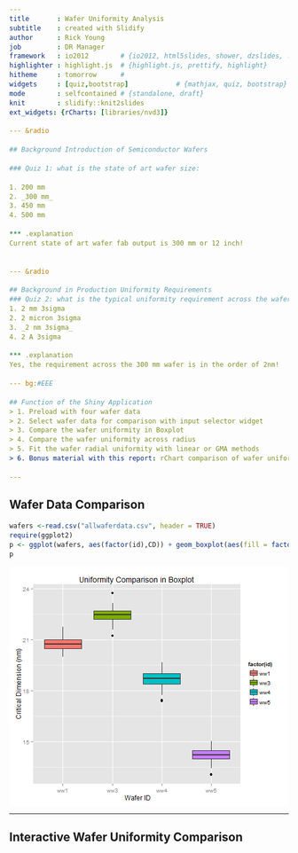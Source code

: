 ```yaml
---
title       : Wafer Uniformity Analysis
subtitle    : created with Slidify
author      : Rick Young
job         : DR Manager
framework   : io2012        # {io2012, html5slides, shower, dzslides, ...}
highlighter : highlight.js  # {highlight.js, prettify, highlight}
hitheme     : tomorrow      # 
widgets     : [quiz,bootstrap]            # {mathjax, quiz, bootstrap}
mode        : selfcontained # {standalone, draft}
knit        : slidify::knit2slides
ext_widgets: {rCharts: [libraries/nvd3]}

--- &radio

## Background Introduction of Semiconductor Wafers

### Quiz 1: what is the state of art wafer size:

1. 200 mm
2. _300 mm_
3. 450 mm
4. 500 mm

*** .explanation 
Current state of art wafer fab output is 300 mm or 12 inch!


--- &radio

## Background in Production Uniformity Requirements
### Quiz 2: what is the typical uniformity requirement across the wafer:
1. 2 mm 3sigma
2. 2 micron 3sigma
3. _2 nm 3sigma_
4. 2 A 3sigma

*** .explanation 
Yes, the requirement across the 300 mm wafer is in the order of 2nm!

--- bg:#EEE

## Function of the Shiny Application
> 1. Preload with four wafer data
> 2. Select wafer data for comparison with input selector widget
> 3. Compare the wafer uniformity in Boxplot
> 4. Compare the wafer uniformity across radius
> 5. Fit the wafer radial uniformity with linear or GMA methods
> 6. Bonus material with this report: rChart comparison of wafer uniformity

---
```


## Wafer Data Comparison

```r
wafers <-read.csv("allwaferdata.csv", header = TRUE)
require(ggplot2)
p <- ggplot(wafers, aes(factor(id),CD)) + geom_boxplot(aes(fill = factor(id))) + labs (title = "Uniformity Comparison in Boxplot") + xlab(" Wafer ID") + ylab("Critical Dimension (nm)")
p
```

<img src="assets/fig/simple-plot-1.png" title="plot of chunk simple-plot" alt="plot of chunk simple-plot" style="display: block; margin: auto;" />

--- 

## Interactive Wafer Uniformity Comparison

<div id = 'chart934743d4584' class = 'rChart nvd3'></div>
<script type='text/javascript'>
 $(document).ready(function(){
      drawchart934743d4584()
    });
    function drawchart934743d4584(){  
      var opts = {
 "dom": "chart934743d4584",
"width":    800,
"height":    400,
"x": "r",
"y": "CD",
"group": "id",
"xlim": [      0,    150 ],
"type": "scatterChart",
"id": "chart934743d4584" 
},
        data = [
 {
 "X": 1,
"x":      -47.12586,
"y":      -113.6432,
"CD":          21.07,
"id": "ww1",
"r":  123.026922204 
},
{
 "X": 2,
"x":      -21.97588,
"y":      -113.5862,
"CD":          20.79,
"id": "ww1",
"r": 115.6925413854 
},
{
 "X": 3,
"x":       3.174135,
"y":      -113.5291,
"CD":           21.3,
"id": "ww1",
"r": 113.5734638012 
},
{
 "X": 4,
"x":       28.32412,
"y":       -113.472,
"CD":          20.85,
"id": "ww1",
"r": 116.9536256718 
},
{
 "X": 5,
"x":       53.47416,
"y":       -113.415,
"CD":          20.11,
"id": "ww1",
"r": 125.3891861873 
},
{
 "X": 6,
"x":      -97.49921,
"y":      -81.45745,
"CD":          20.74,
"id": "ww1",
"r": 127.0488571815 
},
{
 "X": 7,
"x":      -72.34921,
"y":      -81.40037,
"CD":          20.54,
"id": "ww1",
"r": 108.9055940885 
},
{
 "X": 8,
"x":      -47.19918,
"y":      -81.34329,
"CD":          20.95,
"id": "ww1",
"r": 94.04516691833 
},
{
 "X": 9,
"x":       -22.0492,
"y":      -81.28623,
"CD":          20.42,
"id": "ww1",
"r": 84.22362143872 
},
{
 "X": 10,
"x":       3.100826,
"y":      -81.22913,
"CD":          20.66,
"id": "ww1",
"r": 81.28829363715 
},
{
 "X": 11,
"x":       28.25084,
"y":      -81.17205,
"CD":          20.97,
"id": "ww1",
"r": 85.94772633356 
},
{
 "X": 12,
"x":       53.40086,
"y":      -81.11497,
"CD":          20.65,
"id": "ww1",
"r": 97.11483000469 
},
{
 "X": 13,
"x":       78.55088,
"y":      -81.05788,
"CD":          20.28,
"id": "ww1",
"r": 112.8743578448 
},
{
 "X": 14,
"x":       103.7009,
"y":      -81.00079,
"CD":          20.17,
"id": "ww1",
"r": 131.5864911054 
},
{
 "X": 15,
"x":      -122.7225,
"y":      -49.21452,
"CD":          20.26,
"id": "ww1",
"r": 132.2228459272 
},
{
 "X": 16,
"x":      -97.57252,
"y":      -49.15741,
"CD":          20.75,
"id": "ww1",
"r": 109.2558813843 
},
{
 "X": 17,
"x":      -72.42249,
"y":      -49.10034,
"CD":          20.95,
"id": "ww1",
"r": 87.49777394835 
},
{
 "X": 18,
"x":      -47.27249,
"y":      -49.04327,
"CD":          19.99,
"id": "ww1",
"r": 68.11703636458 
},
{
 "X": 19,
"x":      -22.12248,
"y":      -48.98621,
"CD":          20.62,
"id": "ww1",
"r": 53.74991061867 
},
{
 "X": 20,
"x":       3.027533,
"y":      -48.92909,
"CD":          20.32,
"id": "ww1",
"r": 49.02266622996 
},
{
 "X": 21,
"x":       28.17754,
"y":      -48.87204,
"CD":           20.1,
"id": "ww1",
"r": 56.41320815388 
},
{
 "X": 22,
"x":       53.32751,
"y":      -48.81492,
"CD":          20.34,
"id": "ww1",
"r": 72.29605616772 
},
{
 "X": 23,
"x":       78.47756,
"y":      -48.75787,
"CD":          21.12,
"id": "ww1",
"r": 92.39078585276 
},
{
 "X": 24,
"x":       103.6276,
"y":      -48.70076,
"CD":          20.54,
"id": "ww1",
"r": 114.5008450027 
},
{
 "X": 25,
"x":      -122.7958,
"y":      -16.91448,
"CD":          20.76,
"id": "ww1",
"r": 123.9552666542 
},
{
 "X": 26,
"x":      -97.64574,
"y":       -16.8574,
"CD":          20.92,
"id": "ww1",
"r": 99.09017345281 
},
{
 "X": 27,
"x":      -72.49577,
"y":      -16.80033,
"CD":          20.62,
"id": "ww1",
"r": 74.41698566861 
},
{
 "X": 28,
"x":      -47.34576,
"y":       -16.7433,
"CD":          20.55,
"id": "ww1",
"r": 50.21911075345 
},
{
 "X": 29,
"x":      -22.19573,
"y":      -16.68618,
"CD":          21.09,
"id": "ww1",
"r":  27.7683098734 
},
{
 "X": 30,
"x":       2.954264,
"y":      -16.62913,
"CD":          21.52,
"id": "ww1",
"r": 16.88951273242 
},
{
 "X": 31,
"x":       28.10427,
"y":      -16.57205,
"CD":          21.01,
"id": "ww1",
"r": 32.62641312549 
},
{
 "X": 32,
"x":       53.25428,
"y":      -16.51496,
"CD":          20.07,
"id": "ww1",
"r":  55.7562753609 
},
{
 "X": 33,
"x":       78.40429,
"y":      -16.45788,
"CD":          20.41,
"id": "ww1",
"r": 80.11301083157 
},
{
 "X": 34,
"x":       103.5543,
"y":      -16.40078,
"CD":           20.8,
"id": "ww1",
"r": 104.8450219758 
},
{
 "X": 35,
"x":       128.7043,
"y":      -16.34366,
"CD":           20.4,
"id": "ww1",
"r": 129.7378590107 
},
{
 "X": 36,
"x":       -122.869,
"y":       15.38554,
"CD":          21.03,
"id": "ww1",
"r": 123.8285346844 
},
{
 "X": 37,
"x":      -97.71903,
"y":       15.44259,
"CD":          21.09,
"id": "ww1",
"r": 98.93170578762 
},
{
 "X": 38,
"x":      -72.56901,
"y":       15.49966,
"CD":          20.37,
"id": "ww1",
"r": 74.20579945325 
},
{
 "X": 39,
"x":      -47.41904,
"y":       15.55672,
"CD":          20.92,
"id": "ww1",
"r": 49.90567995409 
},
{
 "X": 40,
"x":      -22.26902,
"y":        15.6138,
"CD":          21.08,
"id": "ww1",
"r": 27.19742638928 
},
{
 "X": 41,
"x":       2.881018,
"y":       15.67087,
"CD":          21.66,
"id": "ww1",
"r": 15.93350028315 
},
{
 "X": 42,
"x":       28.03103,
"y":       15.72794,
"CD":          21.48,
"id": "ww1",
"r": 32.14197784058 
},
{
 "X": 43,
"x":       53.18101,
"y":       15.78504,
"CD":          20.79,
"id": "ww1",
"r": 55.47420402693 
},
{
 "X": 44,
"x":       78.33102,
"y":       15.84213,
"CD":          20.53,
"id": "ww1",
"r": 79.91696801792 
},
{
 "X": 45,
"x":        103.481,
"y":       15.89922,
"CD":          21.04,
"id": "ww1",
"r": 104.6952843141 
},
{
 "X": 46,
"x":        128.631,
"y":        15.9563,
"CD":          20.61,
"id": "ww1",
"r": 129.6168880613 
},
{
 "X": 47,
"x":      -122.9424,
"y":       47.68547,
"CD":          21.28,
"id": "ww1",
"r": 131.8663632883 
},
{
 "X": 48,
"x":      -97.79234,
"y":       47.74257,
"CD":          20.23,
"id": "ww1",
"r": 108.8241460012 
},
{
 "X": 49,
"x":      -72.64233,
"y":       47.79964,
"CD":          20.87,
"id": "ww1",
"r": 86.95811458374 
},
{
 "X": 50,
"x":      -47.49231,
"y":       47.85668,
"CD":          20.63,
"id": "ww1",
"r": 67.42240970003 
},
{
 "X": 51,
"x":      -22.34233,
"y":       47.91378,
"CD":          20.66,
"id": "ww1",
"r": 52.86690858862 
},
{
 "X": 52,
"x":       2.807684,
"y":       47.97083,
"CD":          20.83,
"id": "ww1",
"r": 48.05292520058 
},
{
 "X": 53,
"x":       27.95771,
"y":       48.02794,
"CD":          20.48,
"id": "ww1",
"r":  55.5726242775 
},
{
 "X": 54,
"x":       53.10772,
"y":       48.08501,
"CD":          20.39,
"id": "ww1",
"r": 71.64215316626 
},
{
 "X": 55,
"x":       78.25773,
"y":       48.14211,
"CD":          21.11,
"id": "ww1",
"r": 91.88000359167 
},
{
 "X": 56,
"x":       103.4077,
"y":       48.19918,
"CD":          21.74,
"id": "ww1",
"r": 114.0890589494 
},
{
 "X": 57,
"x":       -97.8656,
"y":       80.04258,
"CD":          20.47,
"id": "ww1",
"r": 126.4297839768 
},
{
 "X": 58,
"x":      -72.71557,
"y":       80.09961,
"CD":          20.49,
"id": "ww1",
"r": 108.1827234016 
},
{
 "X": 59,
"x":      -47.56559,
"y":       80.15672,
"CD":           20.6,
"id": "ww1",
"r": 93.20721599322 
},
{
 "X": 60,
"x":      -22.41558,
"y":       80.21376,
"CD":          20.61,
"id": "ww1",
"r": 83.28688684345 
},
{
 "X": 61,
"x":       2.734433,
"y":       80.27084,
"CD":           20.6,
"id": "ww1",
"r": 80.31740084276 
},
{
 "X": 62,
"x":       27.88443,
"y":       80.32795,
"CD":          20.32,
"id": "ww1",
"r": 85.03011812074 
},
{
 "X": 63,
"x":       53.03444,
"y":       80.38503,
"CD":          21.04,
"id": "ww1",
"r":  96.3037116326 
},
{
 "X": 64,
"x":       78.18444,
"y":        80.4421,
"CD":          20.92,
"id": "ww1",
"r": 112.1772620032 
},
{
 "X": 65,
"x":       103.3344,
"y":       80.49911,
"CD":          20.76,
"id": "ww1",
"r": 130.9889496643 
},
{
 "X": 66,
"x":      -47.63891,
"y":       112.4567,
"CD":          21.22,
"id": "ww1",
"r":  122.130975272 
},
{
 "X": 67,
"x":       -22.4889,
"y":       112.5138,
"CD":          21.03,
"id": "ww1",
"r":  114.739294985 
},
{
 "X": 68,
"x":       2.661116,
"y":       112.5708,
"CD":          20.82,
"id": "ww1",
"r": 112.6022493159 
},
{
 "X": 69,
"x":       27.81109,
"y":       112.6279,
"CD":           20.8,
"id": "ww1",
"r": 116.0107778846 
},
{
 "X": 70,
"x":       52.96112,
"y":        112.685,
"CD":           20.8,
"id": "ww1",
"r": 124.5101982034 
},
{
 "X": 71,
"x":      -47.13216,
"y":      -113.6007,
"CD":          23.12,
"id": "ww3",
"r": 122.9900790583 
},
{
 "X": 72,
"x":      -21.98217,
"y":      -113.5457,
"CD":          22.84,
"id": "ww3",
"r": 115.6539743649 
},
{
 "X": 73,
"x":       3.167822,
"y":      -113.4907,
"CD":          22.87,
"id": "ww3",
"r": 113.5349024869 
},
{
 "X": 74,
"x":       28.31782,
"y":      -113.4356,
"CD":          22.47,
"id": "ww3",
"r": 116.9167835553 
},
{
 "X": 75,
"x":       53.46785,
"y":      -113.3806,
"CD":          23.04,
"id": "ww3",
"r": 125.3553805785 
},
{
 "X": 76,
"x":      -97.50289,
"y":      -81.41088,
"CD":          22.62,
"id": "ww3",
"r": 127.0218285994 
},
{
 "X": 77,
"x":      -72.35289,
"y":      -81.35582,
"CD":          22.58,
"id": "ww3",
"r": 108.8747451856 
},
{
 "X": 78,
"x":      -47.20289,
"y":      -81.30079,
"CD":          21.91,
"id": "ww3",
"r": 94.01027219925 
},
{
 "X": 79,
"x":      -22.05289,
"y":      -81.24576,
"CD":          22.57,
"id": "ww3",
"r": 84.18553008285 
},
{
 "X": 80,
"x":       3.097125,
"y":       -81.1907,
"CD":          22.58,
"id": "ww3",
"r": 81.24975045965 
},
{
 "X": 81,
"x":       28.24715,
"y":      -81.13564,
"CD":          21.94,
"id": "ww3",
"r": 85.91212697479 
},
{
 "X": 82,
"x":       53.39717,
"y":       -81.0806,
"CD":          22.63,
"id": "ww3",
"r": 97.08409478575 
},
{
 "X": 83,
"x":        78.5472,
"y":      -81.02553,
"CD":          22.21,
"id": "ww3",
"r":  112.848567291 
},
{
 "X": 84,
"x":       103.6972,
"y":      -80.97047,
"CD":          22.42,
"id": "ww3",
"r": 131.5649128752 
},
{
 "X": 85,
"x":      -122.7236,
"y":      -49.16593,
"CD":          22.54,
"id": "ww3",
"r": 132.2057890931 
},
{
 "X": 86,
"x":      -97.57363,
"y":      -49.11088,
"CD":          22.75,
"id": "ww3",
"r": 109.2359455754 
},
{
 "X": 87,
"x":      -72.42358,
"y":      -49.05584,
"CD":          22.01,
"id": "ww3",
"r": 87.47371249765 
},
{
 "X": 88,
"x":      -47.27359,
"y":      -49.00079,
"CD":          21.58,
"id": "ww3",
"r": 68.08722150383 
},
{
 "X": 89,
"x":      -22.12358,
"y":      -48.94576,
"CD":          21.87,
"id": "ww3",
"r": 53.71350122636 
},
{
 "X": 90,
"x":       3.026428,
"y":      -48.89068,
"CD":          22.94,
"id": "ww3",
"r":  48.9842613224 
},
{
 "X": 91,
"x":       28.17645,
"y":      -48.83566,
"CD":          22.79,
"id": "ww3",
"r": 56.38114952924 
},
{
 "X": 92,
"x":       53.32642,
"y":      -48.78057,
"CD":          22.63,
"id": "ww3",
"r": 72.27206292573 
},
{
 "X": 93,
"x":       78.47647,
"y":      -48.72553,
"CD":           22.1,
"id": "ww3",
"r": 92.37279695582 
},
{
 "X": 94,
"x":       103.6265,
"y":      -48.67044,
"CD":          23.16,
"id": "ww3",
"r": 114.4869566022 
},
{
 "X": 95,
"x":      -122.7943,
"y":      -16.86591,
"CD":           22.5,
"id": "ww3",
"r": 123.9471622613 
},
{
 "X": 96,
"x":      -97.64426,
"y":      -16.81087,
"CD":          22.49,
"id": "ww3",
"r": 99.08080975196 
},
{
 "X": 97,
"x":      -72.49426,
"y":      -16.75583,
"CD":          22.22,
"id": "ww3",
"r": 74.40548079232 
},
{
 "X": 98,
"x":      -47.34426,
"y":      -16.70084,
"CD":          21.95,
"id": "ww3",
"r": 50.20355576703 
},
{
 "X": 99,
"x":      -22.19423,
"y":      -16.64576,
"CD":          22.42,
"id": "ww3",
"r": 27.74284000009 
},
{
 "X": 100,
"x":       2.955752,
"y":      -16.59073,
"CD":          23.72,
"id": "ww3",
"r": 16.85196700146 
},
{
 "X": 101,
"x":       28.10578,
"y":      -16.53567,
"CD":          22.41,
"id": "ww3",
"r": 32.60925101497 
},
{
 "X": 102,
"x":       53.25578,
"y":       -16.4806,
"CD":          22.05,
"id": "ww3",
"r": 55.74754057148 
},
{
 "X": 103,
"x":       78.40578,
"y":      -16.42554,
"CD":          22.19,
"id": "ww3",
"r": 80.10783171264 
},
{
 "X": 104,
"x":       103.5558,
"y":      -16.37046,
"CD":          22.66,
"id": "ww3",
"r": 104.8417649329 
},
{
 "X": 105,
"x":       128.7058,
"y":      -16.31536,
"CD":          22.87,
"id": "ww3",
"r": 129.7357850617 
},
{
 "X": 106,
"x":       -122.865,
"y":        15.4341,
"CD":          22.17,
"id": "ww3",
"r": 123.8306087678 
},
{
 "X": 107,
"x":      -97.71496,
"y":       15.48911,
"CD":          22.02,
"id": "ww3",
"r": 98.93495811084 
},
{
 "X": 108,
"x":      -72.56494,
"y":       15.54413,
"CD":          22.36,
"id": "ww3",
"r": 74.21112109826 
},
{
 "X": 109,
"x":      -47.41496,
"y":       15.59916,
"CD":          22.46,
"id": "ww3",
"r": 49.91505008018 
},
{
 "X": 110,
"x":      -22.26493,
"y":       15.65422,
"CD":           23.1,
"id": "ww3",
"r": 27.21730537201 
},
{
 "X": 111,
"x":       2.885103,
"y":       15.70927,
"CD":          22.81,
"id": "ww3",
"r": 15.97200623759 
},
{
 "X": 112,
"x":       28.03511,
"y":       15.76432,
"CD":          22.52,
"id": "ww3",
"r": 32.16335146987 
},
{
 "X": 113,
"x":       53.18509,
"y":        15.8194,
"CD":          21.24,
"id": "ww3",
"r": 55.48790151617 
},
{
 "X": 114,
"x":       78.33511,
"y":       15.87446,
"CD":          22.28,
"id": "ww3",
"r": 79.92739166896 
},
{
 "X": 115,
"x":       103.4851,
"y":       15.92954,
"CD":          22.48,
"id": "ww3",
"r":  104.703945325 
},
{
 "X": 116,
"x":       128.6351,
"y":       15.98462,
"CD":          22.86,
"id": "ww3",
"r":  129.624446107 
},
{
 "X": 117,
"x":      -122.9357,
"y":       47.73404,
"CD":          22.92,
"id": "ww3",
"r": 131.8776892018 
},
{
 "X": 118,
"x":      -97.78564,
"y":       47.78909,
"CD":          21.85,
"id": "ww3",
"r": 108.8385433256 
},
{
 "X": 119,
"x":      -72.63563,
"y":       47.84413,
"CD":          22.74,
"id": "ww3",
"r": 86.97698270781 
},
{
 "X": 120,
"x":       -47.4856,
"y":       47.89914,
"CD":          22.29,
"id": "ww3",
"r": 67.44783035873 
},
{
 "X": 121,
"x":      -22.33563,
"y":        47.9542,
"CD":          22.66,
"id": "ww3",
"r": 52.90071516659 
},
{
 "X": 122,
"x":       2.814388,
"y":       48.00921,
"CD":          22.47,
"id": "ww3",
"r": 48.09163154478 
},
{
 "X": 123,
"x":       27.96441,
"y":        48.0643,
"CD":          21.96,
"id": "ww3",
"r": 55.60742001872 
},
{
 "X": 124,
"x":       53.11443,
"y":       48.11936,
"CD":          22.43,
"id": "ww3",
"r": 71.67018544021 
},
{
 "X": 125,
"x":       78.26444,
"y":       48.17442,
"CD":          22.29,
"id": "ww3",
"r": 91.90265127215 
},
{
 "X": 126,
"x":       103.4144,
"y":       48.22948,
"CD":           22.3,
"id": "ww3",
"r": 114.1079351686 
},
{
 "X": 127,
"x":      -97.85635,
"y":        80.0891,
"CD":          22.76,
"id": "ww3",
"r": 126.4520825219 
},
{
 "X": 128,
"x":      -72.70629,
"y":       80.14409,
"CD":          22.42,
"id": "ww3",
"r": 108.2094255021 
},
{
 "X": 129,
"x":       -47.5563,
"y":       80.19913,
"CD":          22.69,
"id": "ww3",
"r": 93.23895174468 
},
{
 "X": 130,
"x":      -22.40629,
"y":       80.25415,
"CD":          21.92,
"id": "ww3",
"r": 83.32328860401 
},
{
 "X": 131,
"x":       2.743725,
"y":       80.30922,
"CD":          21.79,
"id": "ww3",
"r": 80.35607533898 
},
{
 "X": 132,
"x":       27.89372,
"y":        80.3643,
"CD":          22.76,
"id": "ww3",
"r": 85.06750454744 
},
{
 "X": 133,
"x":       53.04374,
"y":       80.41934,
"CD":          22.48,
"id": "ww3",
"r": 96.33747245607 
},
{
 "X": 134,
"x":       78.19375,
"y":       80.47438,
"CD":          22.37,
"id": "ww3",
"r": 112.2068998567 
},
{
 "X": 135,
"x":       103.3437,
"y":        80.5294,
"CD":          22.65,
"id": "ww3",
"r": 131.0149021831 
},
{
 "X": 136,
"x":      -47.62699,
"y":       112.4991,
"CD":          22.65,
"id": "ww3",
"r": 122.1653702048 
},
{
 "X": 137,
"x":      -22.47698,
"y":       112.5542,
"CD":          22.31,
"id": "ww3",
"r": 114.7765767374 
},
{
 "X": 138,
"x":       2.673048,
"y":       112.6092,
"CD":          21.94,
"id": "ww3",
"r": 112.6409211177 
},
{
 "X": 139,
"x":       27.82303,
"y":       112.6642,
"CD":          22.19,
"id": "ww3",
"r": 116.0488817698 
},
{
 "X": 140,
"x":       52.97306,
"y":       112.7193,
"CD":          21.82,
"id": "ww3",
"r": 124.5463194087 
},
{
 "X": 141,
"x":      -47.14779,
"y":      -113.6132,
"CD":          19.07,
"id": "ww4",
"r": 123.0076148705 
},
{
 "X": 142,
"x":      -21.99781,
"y":      -113.5656,
"CD":          19.05,
"id": "ww4",
"r": 115.6764848539 
},
{
 "X": 143,
"x":       3.152197,
"y":       -113.518,
"CD":          18.98,
"id": "ww4",
"r": 113.5617570748 
},
{
 "X": 144,
"x":        28.3022,
"y":      -113.4704,
"CD":          18.43,
"id": "ww4",
"r": 116.9467665265 
},
{
 "X": 145,
"x":       53.45226,
"y":      -113.4228,
"CD":          18.08,
"id": "ww4",
"r": 125.3869038574 
},
{
 "X": 146,
"x":      -97.50902,
"y":      -81.40839,
"CD":          17.42,
"id": "ww4",
"r": 127.0249382749 
},
{
 "X": 147,
"x":      -72.35901,
"y":      -81.36077,
"CD":          18.27,
"id": "ww4",
"r": 108.8825110988 
},
{
 "X": 148,
"x":      -47.20898,
"y":      -81.31318,
"CD":           19.5,
"id": "ww4",
"r": 94.02404497974 
},
{
 "X": 149,
"x":      -22.05898,
"y":      -81.26559,
"CD":          19.17,
"id": "ww4",
"r": 84.20626293031 
},
{
 "X": 150,
"x":       3.091048,
"y":      -81.21799,
"CD":          18.86,
"id": "ww4",
"r": 81.27678929054 
},
{
 "X": 151,
"x":       28.24108,
"y":      -81.17039,
"CD":          19.18,
"id": "ww4",
"r": 85.94295091698 
},
{
 "X": 152,
"x":       53.39111,
"y":       -81.1228,
"CD":           18.7,
"id": "ww4",
"r": 97.11600952918 
},
{
 "X": 153,
"x":       78.54115,
"y":       -81.0752,
"CD":          18.91,
"id": "ww4",
"r": 112.8800261267 
},
{
 "X": 154,
"x":       103.6911,
"y":      -81.02762,
"CD":          17.38,
"id": "ww4",
"r": 131.5952864736 
},
{
 "X": 155,
"x":      -122.7202,
"y":      -49.15599,
"CD":           17.8,
"id": "ww4",
"r": 132.1989366104 
},
{
 "X": 156,
"x":      -97.57015,
"y":      -49.10836,
"CD":          18.65,
"id": "ww4",
"r": 109.2317041564 
},
{
 "X": 157,
"x":       -72.4201,
"y":      -49.06075,
"CD":          18.94,
"id": "ww4",
"r":  87.4735850104 
},
{
 "X": 158,
"x":      -47.27011,
"y":      -49.01316,
"CD":          19.49,
"id": "ww4",
"r": 68.09370861245 
},
{
 "X": 159,
"x":      -22.12009,
"y":      -48.96558,
"CD":          18.99,
"id": "ww4",
"r": 53.73012568703 
},
{
 "X": 160,
"x":       3.029932,
"y":      -48.91795,
"CD":          19.01,
"id": "ww4",
"r": 49.01169574833 
},
{
 "X": 161,
"x":       28.17996,
"y":      -48.87039,
"CD":          18.63,
"id": "ww4",
"r": 56.41298755033 
},
{
 "X": 162,
"x":       53.32994,
"y":      -48.82276,
"CD":           18.4,
"id": "ww4",
"r":  72.3031423551 
},
{
 "X": 163,
"x":          78.48,
"y":       -48.7752,
"CD":          18.99,
"id": "ww4",
"r": 92.40200503799 
},
{
 "X": 164,
"x":         103.63,
"y":      -48.72759,
"CD":          18.39,
"id": "ww4",
"r": 114.5144310871 
},
{
 "X": 165,
"x":      -122.7812,
"y":      -16.85592,
"CD":          18.68,
"id": "ww4",
"r":     123.932825 
},
{
 "X": 166,
"x":       -97.6312,
"y":      -16.80833,
"CD":          19.34,
"id": "ww4",
"r": 99.06750814888 
},
{
 "X": 167,
"x":       -72.4812,
"y":      -16.76073,
"CD":          18.57,
"id": "ww4",
"r": 74.39386012013 
},
{
 "X": 168,
"x":      -47.33119,
"y":      -16.71318,
"CD":          18.59,
"id": "ww4",
"r": 50.19533775689 
},
{
 "X": 169,
"x":      -22.18115,
"y":      -16.66554,
"CD":          19.05,
"id": "ww4",
"r": 27.74425415855 
},
{
 "X": 170,
"x":        2.96885,
"y":      -16.61796,
"CD":          18.59,
"id": "ww4",
"r": 16.88107416263 
},
{
 "X": 171,
"x":       28.11889,
"y":      -16.57037,
"CD":          19.44,
"id": "ww4",
"r": 32.63815461648 
},
{
 "X": 172,
"x":       53.26891,
"y":      -16.52277,
"CD":          17.99,
"id": "ww4",
"r": 55.77256226014 
},
{
 "X": 173,
"x":       78.41892,
"y":      -16.47517,
"CD":          18.93,
"id": "ww4",
"r": 80.13088194008 
},
{
 "X": 174,
"x":       103.5689,
"y":      -16.42758,
"CD":          18.82,
"id": "ww4",
"r": 104.8636373195 
},
{
 "X": 175,
"x":        128.719,
"y":      -16.37998,
"CD":          17.39,
"id": "ww4",
"r": 129.7570217977 
},
{
 "X": 176,
"x":      -122.8424,
"y":       15.44408,
"CD":          18.72,
"id": "ww4",
"r": 123.8094295472 
},
{
 "X": 177,
"x":      -97.69234,
"y":       15.49166,
"CD":          18.48,
"id": "ww4",
"r": 98.91301645502 
},
{
 "X": 178,
"x":      -72.54232,
"y":       15.53925,
"CD":          18.85,
"id": "ww4",
"r":  74.1879807081 
},
{
 "X": 179,
"x":      -47.39232,
"y":       15.58683,
"CD":          19.58,
"id": "ww4",
"r": 49.88969096348 
},
{
 "X": 180,
"x":      -22.24228,
"y":       15.63444,
"CD":          19.16,
"id": "ww4",
"r": 27.18740027498 
},
{
 "X": 181,
"x":       2.907759,
"y":       15.68205,
"CD":          18.71,
"id": "ww4",
"r": 15.94934966087 
},
{
 "X": 182,
"x":       28.05778,
"y":       15.72964,
"CD":          19.38,
"id": "ww4",
"r": 32.16614047501 
},
{
 "X": 183,
"x":       53.20779,
"y":       15.77725,
"CD":          17.73,
"id": "ww4",
"r": 55.49766242146 
},
{
 "X": 184,
"x":        78.3578,
"y":       15.82485,
"CD":          18.89,
"id": "ww4",
"r": 79.93979421016 
},
{
 "X": 185,
"x":       103.5078,
"y":       15.87243,
"CD":          18.78,
"id": "ww4",
"r": 104.7177095574 
},
{
 "X": 186,
"x":       128.6578,
"y":       15.92002,
"CD":          17.43,
"id": "ww4",
"r": 129.6390239767 
},
{
 "X": 187,
"x":      -122.9035,
"y":       47.74406,
"CD":          17.92,
"id": "ww4",
"r": 131.8513010081 
},
{
 "X": 188,
"x":      -97.75346,
"y":       47.79166,
"CD":          18.13,
"id": "ww4",
"r": 108.8107609914 
},
{
 "X": 189,
"x":      -72.60343,
"y":       47.83927,
"CD":          17.96,
"id": "ww4",
"r": 86.94741975411 
},
{
 "X": 190,
"x":       -47.4534,
"y":       47.88684,
"CD":          18.82,
"id": "ww4",
"r":  67.4164269058 
},
{
 "X": 191,
"x":      -22.30342,
"y":       47.93446,
"CD":          18.99,
"id": "ww4",
"r": 52.86922544532 
},
{
 "X": 192,
"x":       2.846613,
"y":       47.98202,
"CD":          19.66,
"id": "ww4",
"r": 48.06638585178 
},
{
 "X": 193,
"x":       27.99664,
"y":       48.02965,
"CD":          18.74,
"id": "ww4",
"r": 55.59369685866 
},
{
 "X": 194,
"x":       53.14668,
"y":       48.07723,
"CD":          19.02,
"id": "ww4",
"r": 71.66581918527 
},
{
 "X": 195,
"x":       78.29669,
"y":       48.12484,
"CD":          19.26,
"id": "ww4",
"r": 91.90414511861 
},
{
 "X": 196,
"x":       103.4467,
"y":       48.17241,
"CD":           18.5,
"id": "ww4",
"r": 114.1131054091 
},
{
 "X": 197,
"x":      -97.81459,
"y":       80.09169,
"CD":          18.57,
"id": "ww4",
"r": 126.4214096739 
},
{
 "X": 198,
"x":      -72.66454,
"y":       80.13927,
"CD":          19.05,
"id": "ww4",
"r": 108.1778071951 
},
{
 "X": 199,
"x":      -47.51455,
"y":       80.18687,
"CD":          17.74,
"id": "ww4",
"r": 93.20711658505 
},
{
 "X": 200,
"x":      -22.36452,
"y":       80.23444,
"CD":          18.21,
"id": "ww4",
"r": 83.29307964617 
},
{
 "X": 201,
"x":       2.785503,
"y":       80.28206,
"CD":          18.24,
"id": "ww4",
"r": 80.33036900704 
},
{
 "X": 202,
"x":       27.93551,
"y":       80.32967,
"CD":          19.27,
"id": "ww4",
"r": 85.04850734298 
},
{
 "X": 203,
"x":       53.08554,
"y":       80.37726,
"CD":          18.63,
"id": "ww4",
"r": 96.32537818353 
},
{
 "X": 204,
"x":       78.23557,
"y":       80.42484,
"CD":          18.71,
"id": "ww4",
"r": 112.2005316487 
},
{
 "X": 205,
"x":       103.3856,
"y":       80.47235,
"CD":          17.46,
"id": "ww4",
"r": 131.0129054784 
},
{
 "X": 206,
"x":      -47.57562,
"y":       112.4869,
"CD":          18.89,
"id": "ww4",
"r": 122.1341159955 
},
{
 "X": 207,
"x":      -22.42562,
"y":       112.5345,
"CD":          18.69,
"id": "ww4",
"r": 114.7472096508 
},
{
 "X": 208,
"x":       2.724428,
"y":       112.5821,
"CD":           18.4,
"id": "ww4",
"r": 112.6150600423 
},
{
 "X": 209,
"x":       27.87441,
"y":       112.6296,
"CD":          18.09,
"id": "ww4",
"r":  116.027623991 
},
{
 "X": 210,
"x":       53.02446,
"y":       112.6772,
"CD":           18.5,
"id": "ww4",
"r": 124.5300957927 
},
{
 "X": 211,
"x":      -47.28884,
"y":      -113.5323,
"CD":          14.14,
"id": "ww5",
"r": 122.9870624571 
},
{
 "X": 212,
"x":      -22.13881,
"y":       -113.512,
"CD":          14.44,
"id": "ww5",
"r": 115.6507719482 
},
{
 "X": 213,
"x":       3.011251,
"y":      -113.4916,
"CD":          14.18,
"id": "ww5",
"r": 113.5315414462 
},
{
 "X": 214,
"x":        28.1613,
"y":      -113.4712,
"CD":          14.65,
"id": "ww5",
"r": 116.9135237991 
},
{
 "X": 215,
"x":       53.31139,
"y":      -113.4509,
"CD":          13.78,
"id": "ww5",
"r": 125.3523474632 
},
{
 "X": 216,
"x":      -97.61519,
"y":      -81.27305,
"CD":          14.28,
"id": "ww5",
"r": 127.0198172532 
},
{
 "X": 217,
"x":      -72.46514,
"y":      -81.25267,
"CD":          14.39,
"id": "ww5",
"r": 108.8723697609 
},
{
 "X": 218,
"x":      -47.31506,
"y":      -81.23232,
"CD":          15.04,
"id": "ww5",
"r": 94.00747159341 
},
{
 "X": 219,
"x":      -22.16503,
"y":      -81.21196,
"CD":          14.33,
"id": "ww5",
"r": 84.18236752398 
},
{
 "X": 220,
"x":       2.985059,
"y":      -81.19157,
"CD":          14.23,
"id": "ww5",
"r": 81.24642525243 
},
{
 "X": 221,
"x":       28.13513,
"y":       -81.1712,
"CD":          15.05,
"id": "ww5",
"r":  85.9089590762 
},
{
 "X": 222,
"x":       53.28519,
"y":      -81.15083,
"CD":          14.49,
"id": "ww5",
"r":  97.0812478444 
},
{
 "X": 223,
"x":       78.43526,
"y":      -81.13044,
"CD":          14.39,
"id": "ww5",
"r": 112.8460823682 
},
{
 "X": 224,
"x":       103.5853,
"y":      -81.11005,
"CD":          13.08,
"id": "ww5",
"r":  131.562740117 
},
{
 "X": 225,
"x":      -122.7915,
"y":      -48.99336,
"CD":          13.68,
"id": "ww5",
"r": 132.2047722147 
},
{
 "X": 226,
"x":       -97.6414,
"y":      -48.97296,
"CD":           14.7,
"id": "ww5",
"r": 109.2345815441 
},
{
 "X": 227,
"x":      -72.49131,
"y":       -48.9526,
"CD":          14.52,
"id": "ww5",
"r": 87.47197878336 
},
{
 "X": 228,
"x":      -47.34126,
"y":      -48.93225,
"CD":          13.87,
"id": "ww5",
"r": 68.08494685648 
},
{
 "X": 229,
"x":      -22.19121,
"y":      -48.91188,
"CD":          14.36,
"id": "ww5",
"r":  53.7105372008 
},
{
 "X": 230,
"x":       2.958857,
"y":      -48.89148,
"CD":          14.13,
"id": "ww5",
"r": 48.98093150744 
},
{
 "X": 231,
"x":       28.10893,
"y":      -48.87115,
"CD":          14.72,
"id": "ww5",
"r": 56.37819834003 
},
{
 "X": 232,
"x":       53.25894,
"y":      -48.85073,
"CD":          14.57,
"id": "ww5",
"r": 72.26969289721 
},
{
 "X": 233,
"x":       78.40905,
"y":      -48.83036,
"CD":          14.51,
"id": "ww5",
"r": 92.37090006941 
},
{
 "X": 234,
"x":       103.5591,
"y":      -48.80995,
"CD":          14.46,
"id": "ww5",
"r": 114.4853633082 
},
{
 "X": 235,
"x":      -122.8176,
"y":      -16.69326,
"CD":          14.11,
"id": "ww5",
"r": 123.9468749069 
},
{
 "X": 236,
"x":      -97.66747,
"y":      -16.67289,
"CD":          14.17,
"id": "ww5",
"r": 99.08037120012 
},
{
 "X": 237,
"x":      -72.51744,
"y":      -16.65254,
"CD":          14.28,
"id": "ww5",
"r": 74.40488016659 
},
{
 "X": 238,
"x":      -47.36739,
"y":      -16.63221,
"CD":          14.35,
"id": "ww5",
"r": 50.20259002179 
},
{
 "X": 239,
"x":       -22.2173,
"y":      -16.61181,
"CD":          14.55,
"id": "ww5",
"r": 27.74095619776 
},
{
 "X": 240,
"x":       2.932738,
"y":      -16.59146,
"CD":          14.74,
"id": "ww5",
"r":  16.8486645497 
},
{
 "X": 241,
"x":       28.08281,
"y":      -16.57109,
"CD":          14.25,
"id": "ww5",
"r": 32.60744150166 
},
{
 "X": 242,
"x":       53.23287,
"y":       -16.5507,
"CD":          13.83,
"id": "ww5",
"r": 55.74642696108 
},
{
 "X": 243,
"x":       78.38293,
"y":      -16.53031,
"CD":          14.01,
"id": "ww5",
"r": 80.10702131574 
},
{
 "X": 244,
"x":        103.533,
"y":      -16.50992,
"CD":          14.18,
"id": "ww5",
"r": 104.8411157295 
},
{
 "X": 245,
"x":       128.6831,
"y":      -16.48947,
"CD":          13.07,
"id": "ww5",
"r": 129.7352798837 
},
{
 "X": 246,
"x":      -122.8437,
"y":       15.60684,
"CD":          13.88,
"id": "ww5",
"r": 123.8311272842 
},
{
 "X": 247,
"x":      -97.69363,
"y":       15.62717,
"CD":          14.55,
"id": "ww5",
"r": 98.93560423218 
},
{
 "X": 248,
"x":      -72.54356,
"y":       15.64752,
"CD":          14.08,
"id": "ww5",
"r": 74.21194634036 
},
{
 "X": 249,
"x":      -47.39353,
"y":       15.66788,
"CD":          14.47,
"id": "ww5",
"r": 49.91622130686 
},
{
 "X": 250,
"x":      -22.24345,
"y":       15.68825,
"CD":          14.52,
"id": "ww5",
"r": 27.21933606767 
},
{
 "X": 251,
"x":       2.906633,
"y":       15.70863,
"CD":          14.22,
"id": "ww5",
"r": 15.97528002489 
},
{
 "X": 252,
"x":       28.05668,
"y":       15.72898,
"CD":          14.89,
"id": "ww5",
"r": 32.16485822233 
},
{
 "X": 253,
"x":       53.20672,
"y":       15.74938,
"CD":          13.56,
"id": "ww5",
"r": 55.48871978648 
},
{
 "X": 254,
"x":       78.35678,
"y":       15.76976,
"CD":           14.4,
"id": "ww5",
"r": 79.92790690632 
},
{
 "X": 255,
"x":       103.5069,
"y":       15.79016,
"CD":          14.22,
"id": "ww5",
"r": 104.7043814768 
},
{
 "X": 256,
"x":       128.6569,
"y":       15.81058,
"CD":           13.6,
"id": "ww5",
"r":  129.624736673 
},
{
 "X": 257,
"x":      -122.8699,
"y":       47.90684,
"CD":          13.52,
"id": "ww5",
"r": 131.8790265539 
},
{
 "X": 258,
"x":       -97.7198,
"y":       47.92721,
"CD":          14.08,
"id": "ww5",
"r": 108.8401431937 
},
{
 "X": 259,
"x":      -72.56974,
"y":       47.94757,
"CD":          14.13,
"id": "ww5",
"r":  86.9789436161 
},
{
 "X": 260,
"x":      -47.41965,
"y":       47.96791,
"CD":          14.24,
"id": "ww5",
"r": 67.45030463898 
},
{
 "X": 261,
"x":      -22.26963,
"y":       47.98829,
"CD":           14.2,
"id": "ww5",
"r": 52.90380324193 
},
{
 "X": 262,
"x":       2.880442,
"y":       48.00862,
"CD":          14.47,
"id": "ww5",
"r": 48.09495337787 
},
{
 "X": 263,
"x":       28.03051,
"y":       48.02904,
"CD":          13.83,
"id": "ww5",
"r": 55.61023443739 
},
{
 "X": 264,
"x":       53.18057,
"y":        48.0494,
"CD":          14.03,
"id": "ww5",
"r": 71.67229496734 
},
{
 "X": 265,
"x":       78.33065,
"y":       48.06981,
"CD":          14.91,
"id": "ww5",
"r": 91.90428370244 
},
{
 "X": 266,
"x":       103.4807,
"y":       48.09018,
"CD":          14.21,
"id": "ww5",
"r": 114.1092489018 
},
{
 "X": 267,
"x":      -97.74596,
"y":        80.2273,
"CD":          13.96,
"id": "ww5",
"r": 126.4543093833 
},
{
 "X": 268,
"x":      -72.59584,
"y":       80.24762,
"CD":          14.03,
"id": "ww5",
"r":  108.211997953 
},
{
 "X": 269,
"x":      -47.44581,
"y":       80.26801,
"CD":          14.57,
"id": "ww5",
"r": 93.24193432097 
},
{
 "X": 270,
"x":      -22.29574,
"y":       80.28833,
"CD":          13.93,
"id": "ww5",
"r": 83.32656212959 
},
{
 "X": 271,
"x":       2.854325,
"y":       80.30872,
"CD":          14.59,
"id": "ww5",
"r": 80.35942806693 
},
{
 "X": 272,
"x":       28.00437,
"y":       80.32912,
"CD":          14.33,
"id": "ww5",
"r": 85.07063100196 
},
{
 "X": 273,
"x":       53.15443,
"y":       80.34949,
"CD":           14.7,
"id": "ww5",
"r": 96.34019914805 
},
{
 "X": 274,
"x":        78.3045,
"y":       80.36987,
"CD":          14.49,
"id": "ww5",
"r": 112.2092274462 
},
{
 "X": 275,
"x":       103.4545,
"y":       80.39021,
"CD":          13.45,
"id": "ww5",
"r": 131.0168669832 
},
{
 "X": 276,
"x":      -47.47199,
"y":       112.5681,
"CD":          14.45,
"id": "ww5",
"r": 122.1686005984 
},
{
 "X": 277,
"x":      -22.32194,
"y":       112.5884,
"CD":          13.68,
"id": "ww5",
"r": 114.7798624321 
},
{
 "X": 278,
"x":        2.82815,
"y":       112.6088,
"CD":           14.3,
"id": "ww5",
"r": 112.6443086439 
},
{
 "X": 279,
"x":       27.97818,
"y":       112.6291,
"CD":          13.79,
"id": "ww5",
"r": 116.0521121002 
},
{
 "X": 280,
"x":       53.12826,
"y":       112.6495,
"CD":          13.83,
"id": "ww5",
"r": 124.5492748308 
} 
]
  
      if(!(opts.type==="pieChart" || opts.type==="sparklinePlus" || opts.type==="bulletChart")) {
        var data = d3.nest()
          .key(function(d){
            //return opts.group === undefined ? 'main' : d[opts.group]
            //instead of main would think a better default is opts.x
            return opts.group === undefined ? opts.y : d[opts.group];
          })
          .entries(data);
      }
      
      if (opts.disabled != undefined){
        data.map(function(d, i){
          d.disabled = opts.disabled[i]
        })
      }
      
      nv.addGraph(function() {
        var chart = nv.models[opts.type]()
          .width(opts.width)
          .height(opts.height)
          
        if (opts.type != "bulletChart"){
          chart
            .x(function(d) { return d[opts.x] })
            .y(function(d) { return d[opts.y] })
        }
          
         
        
          
        chart.xAxis
  .axisLabel("Across Wafer Radius (mm)")

        
        
        chart.yAxis
  .axisLabel("Critical Dimension (CD) in nm")
      
       d3.select("#" + opts.id)
        .append('svg')
        .datum(data)
        .transition().duration(500)
        .call(chart);

       nv.utils.windowResize(chart.update);
       return chart;
      });
    };
</script>


